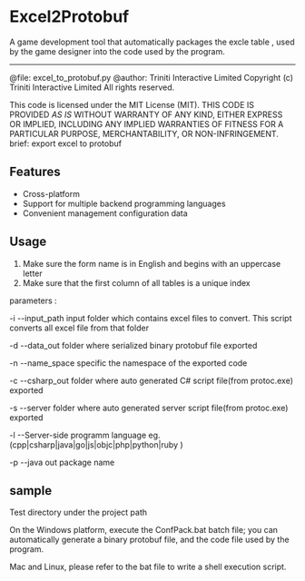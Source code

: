 Excel2Protobuf
====
A game development tool that automatically packages the excle table , used by the game designer into the code used by the program.

---------

@file:   excel_to_protobuf.py
@author:  Triniti Interactive Limited
Copyright (c) Triniti Interactive Limited All rights reserved.

This code is licensed under the MIT License (MIT).
THIS CODE IS PROVIDED *AS IS* WITHOUT WARRANTY OF
ANY KIND, EITHER EXPRESS OR IMPLIED, INCLUDING ANY
IMPLIED WARRANTIES OF FITNESS FOR A PARTICULAR
PURPOSE, MERCHANTABILITY, OR NON-INFRINGEMENT.
brief:  export excel to protobuf

Features
---------
* Cross-platform
* Support for multiple backend programming languages
* Convenient management configuration data


Usage
---------
1. Make sure the form name is in English and begins with an uppercase letter
2. Make sure that the first column of all tables is a unique index

parameters :

-i --input_path input folder which contains excel files to convert.
      This script converts all excel file from that folder
	  
-d --data_out folder where serialized binary protobuf file exported

-n --name_space specific the namespace of the exported code

-c --csharp_out folder where auto generated C# script file(from protoc.exe) exported

-s --server folder where auto generated server script file(from protoc.exe) exported

-l --Server-side programm language eg.(cpp|csharp|java|go|js|objc|php|python|ruby )

-p --java out package name 



sample
---------
Test directory under the project path

On the Windows platform, execute the ConfPack.bat batch file; you can automatically generate a binary protobuf file, and the code file used by the program.

Mac and Linux, please refer to the bat file to write a shell execution script.
